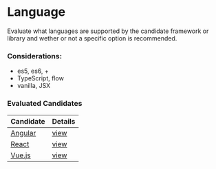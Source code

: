 # Language

Evaluate what languages are supported by the candidate framework or library and wether or not a specific option is recommended.

### Considerations:

- es5, es6, + 
- TypeScript, flow 
- vanilla, JSX 


### Evaluated Candidates

| Candidate           | Details                    |
| ------------------- | -------------------------- |
| [Angular](/angular) | [view](/angular/languages) |
| [React](/react)     | [view](/react/languages)   |
| [Vue.js](/vuejs)    | [view](/vuejs/languages)   |
